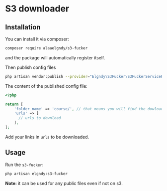 # S3 downloader

## Installation

You can install it via composer:
```bash
composer require alaaelgndy/s3-fucker
```
and the package will automatically register itself.

Then publish config files
```bash
php artisan vendor:publish --provider="Elgndy\S3Fucker\S3FuckerServiceProvider"
```

The content of the published config file:
```php
<?php

return [
    'folder_name' => 'course/', // that means you will find the dowloads in storage/app/downloads/course
    'urls' => [
      // urls to download
    ],
];
```
Add your links in `urls` to be downloaded.


## Usage
Run the `s3-fucker`:
```bash
php artisan elgndy:s3-fucker
```
**Note:** it can be used for any public files even if not on s3.
